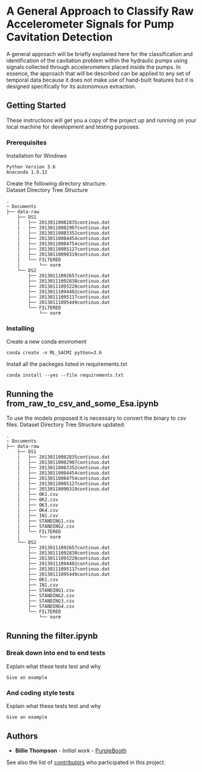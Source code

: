 # A General Approach to Classify Raw Accelerometer Signals for Pump Cavitation Detection

A general approach will be briefly explained here for the classification and identification of the cavitation problem within the hydraulic pumps using signals collected through accelerometers placed inside the pumps.
In essence, the approach that will be described can be applied to any set of temporal data because it does not make use of hand-built features but it is designed specifically for its autonomous extraction.

## Getting Started

These instructions will get you a copy of the project up and running on your local machine for development and testing purposes.

### Prerequisites

Installation for Windows

```
Python Version 3.6
Anaconda 1.9.12
```

Create the following directory structure.\
Dataset Directory Tree Structure
```
.
~ Documents
├── data-raw
    ├── DS1
    |   ├── 20130110082835continuo.dat
    |   ├── 20130110082907continuo.dat
    |   ├── 20130110083352continuo.dat
    |   ├── 20130110084454continuo.dat
    |   ├── 20130110084754continuo.dat
    |   ├── 20130110085127continuo.dat
    |   ├── 20130110090319continuo.dat
    |   └── FILTERED
    |       └── norm
    └── DS2
        ├── 20130111092657continuo.dat
        ├── 20130111092838continuo.dat
        ├── 20130111093220continuo.dat
        ├── 20130111094402continuo.dat
        ├── 20130111095117continuo.dat
        ├── 20130111095449continuo.dat
        └── FILTERED
            └── norm
```

### Installing

Create a new conda enviroment
```
conda create -n ML_SACMI python=3.6
```

Install all the packeges listed in requirements.txt
```
conda install --yes --file requirements.txt
```

## Running the from_raw_to_csv_and_some_Esa.ipynb

To use the models proposed it is necessary to convert the binary to csv files.
Dataset Directory Tree Structure updated:
```
.
~ Documents
├── data-raw
    ├── DS1
    |   ├── 20130110082835continuo.dat
    |   ├── 20130110082907continuo.dat
    |   ├── 20130110083352continuo.dat
    |   ├── 20130110084454continuo.dat
    |   ├── 20130110084754continuo.dat
    |   ├── 20130110085127continuo.dat
    |   ├── 20130110090319continuo.dat
    |   ├── OK1.csv
    |   ├── OK2.csv
    |   ├── OK3.csv
    |   ├── OK4.csv
    |   ├── IN1.csv
    |   ├── STANDING1.csv
    |   ├── STANDING2.csv
    |   └── FILTERED
    |       └── norm
    └── DS2
        ├── 20130111092657continuo.dat
        ├── 20130111092838continuo.dat
        ├── 20130111093220continuo.dat
        ├── 20130111094402continuo.dat
        ├── 20130111095117continuo.dat
        ├── 20130111095449continuo.dat
        ├── OK1.csv
        ├── IN1.csv
        ├── STANDING1.csv
        ├── STANDING2.csv
        ├── STANDING3.csv
        ├── STANDING4.csv
        └── FILTERED
            └── norm
```


## Running the filter.ipynb


### Break down into end to end tests

Explain what these tests test and why

```
Give an example
```

### And coding style tests

Explain what these tests test and why

```
Give an example
```

## Authors

* **Billie Thompson** - *Initial work* - [PurpleBooth](https://github.com/PurpleBooth)

See also the list of [contributors](https://github.com/your/project/contributors) who participated in this project.
